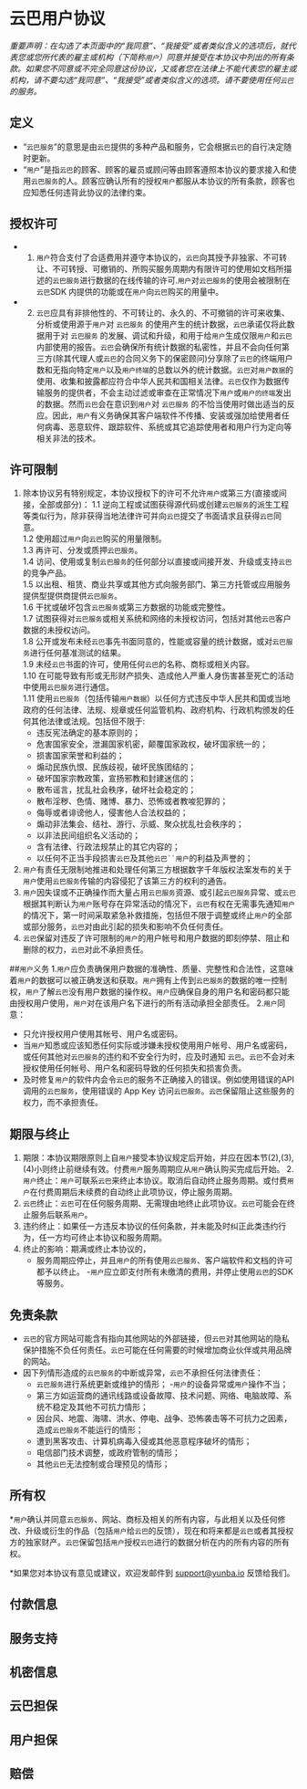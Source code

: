 # 云巴用户协议

*重要声明：在勾选了本页面中的“我同意”、“我接受”或者类似含义的选项后，就代表您或您所代表的雇主或机构（下简称`用户`）同意并接受在本协议中列出的所有条款。如果您不同意或不完全同意这份协议，又或者您在法律上不能代表您的雇主或机构，请不要勾选“我同意”、“我接受”或者类似含义的选项。请不要使用任何`云巴`的服务。*

## 定义
* “`云巴服务`”的意思是由`云巴`提供的多种产品和服务，它会根据`云巴`的自行决定随时更新。
* “`用户`”是指`云巴`的顾客、顾客的雇员或顾问等由顾客遵照本协议的要求接入和使用`云巴服务`的人。顾客应确认所有的授权`用户`都服从本协议的所有条款，顾客也应知悉任何违背此协议的法律约束。

## 授权许可
* 1. `用户`符合支付了合适费用并遵守本协议的，`云巴`向其授予非独家、不可转让、不可转授、可撤销的、所购买服务周期内有限许可的使用如文档所描述的`云巴服务`进行数据的在线传输的许可.`用户`对`云巴服务`的使用会被限制在 `云巴`SDK 内提供的功能或在`用户`向`云巴`购买的用量中。

* 2. `云巴`应具有非排他性的、不可转让的、永久的、不可撤销的许可来收集、分析或使用源于`用户`对 `云巴服务` 的使用产生的统计数据，`云巴`承诺仅将此数据用于对 `云巴服务` 的发展、调试和升级，和用于给`用户`生成仅限`用户`和`云巴`内部使用的报告。`云巴`会确保所有统计数据的私密性，并且不会向任何第三方(除其代理人或`云巴`的合同义务下的保密顾问)分享除了`云巴`的终端用户数和无指向特定`用户`以及`用户终端`的总数以外的统计数据。`云巴`对`用户数据`的使用、收集和披露都应符合中华人民共和国相关法律。`云巴`仅作为数据传输服务的提供者，不会主动过滤或审查在正常情况下`用户`或`用户的终端`发出的数据。然而`云巴`会在意识到`用户`对 `云巴服务` 的不恰当使用时做出适当的反应。因此，`用户`有义务确保其客户端软件不传播、安装或强加给使用者任何病毒、恶意软件、跟踪软件、系统或其它追踪使用者和用户行为定向等相关非法的技术。

## 许可限制
1. 除本协议另有特别规定，本协议授权下的许可不允许`用户`或第三方(直接或间接，全部或部分)：
1.1 逆向工程或试图获得源代码或创建`云巴服务`的派生工程等类似行为，除非获得当地法律许可并向`云巴`提交了书面请求且获得`云巴`同意。<br>
1.2 使用超过`用户`向`云巴`购买的用量限制。<br>
1.3 再许可、分发或质押`云巴服务`。<br>
1.4 访问、使用或复制`云巴服务`的任何部分以直接或间接开发、升级或支持`云巴`的竞争产品。<br>
1.5 以出租、租赁、商业共享或其他方式向服务部门、第三方托管或应用服务提供型提供商提供`云巴服务`。<br>
1.6 干扰或破坏包含`云巴服务`或第三方数据的功能或完整性。<br>
1.7 试图获得对`云巴服务`或相关系统和网络的未授权访问，包括对其他`云巴`客户数据的未授权访问。<br>
1.8 公开或发布未经`云巴`事先书面同意的，性能或容量的统计数据，或对`云巴服务`进行任何基准测试的结果。<br>
1.9 未经`云巴`书面的许可，使用任何`云巴`的名称、商标或相关内容。<br>
1.10 在可能导致有形或无形财产损失、造成他人严重人身伤害甚至死亡的活动中使用`云巴服务`进行通信。<br>
1.11 使用`云巴服务`（包括传输`用户数据`）以任何方式违反中华人民共和国或当地政府的任何法律、法规、规章或任何监管机构、政府机构、行政机构颁发的任何其他法律或法规。包括但不限于:<br>
	- 违反宪法确定的基本原则的；
	- 危害国家安全，泄漏国家机密，颠覆国家政权，破坏国家统一的；
	- 损害国家荣誉和利益的；
	- 煽动民族仇恨、民族歧视，破坏民族团结的；
	- 破坏国家宗教政策，宣扬邪教和封建迷信的；
	- 散布谣言，扰乱社会秩序，破坏社会稳定的；
	- 散布淫秽、色情、赌博、暴力、恐怖或者教唆犯罪的；
	- 侮辱或者诽谤他人，侵害他人合法权益的；
	- 煽动非法集会、结社、游行、示威、聚众扰乱社会秩序的；
	- 以非法民间组织名义活动的；
	- 含有法律、行政法规禁止的其它内容的；
	- 以任何不正当手段损害`云巴`及其他`云巴``用户`的利益及声誉的；
2. `用户`有责任无限制地推进和处理任何第三方根据数字千年版权法案发布的关于`用户`使用`云巴服务`传输的内容侵犯了该第三方的权利的通告。
3. `用户`因失误或不正确操作而大量占用`云巴服务`资源、或引起`云巴服务`异常、或`云巴`根据其判断认为`用户`账号存在异常活动的情况下，`云巴`有权在无需事先通知`用户`的情况下，第一时间采取紧急补救措施，包括但不限于调整或终止`用户`的全部或部分服务，`云巴`对由此引起的损失和影响不负任何责任。
4. `云巴`保留对违反了许可限制的`用户`的用户帐号和用户数据的即刻停禁、阻止和删除的权力，`云巴`对此不承担责任。

##`用户`义务
1.`用户`应负责确保用户数据的准确性、质量、完整性和合法性，这意味着`用户`的数据可以被正确发送和获取。`用户`拥有上传到`云巴服务`的数据的唯一控制权，`用户`了解`云巴`没有用户数据的操作权。`用户`应确保自身的用户名和密码都只能由授权用户使用，`用户`对在该用户名下进行的所有活动承担全部责任。
2.`用户`同意：
- 只允许授权用户使用其帐号、用户名或密码。
- 当`用户`知悉或应该知悉任何实际或涉嫌未授权使用用户帐号、用户名或密码，或任何其他对`云巴服务`的违约和不安全行为时，应及时通知 `云巴`。`云巴`不会对未授权使用任何帐号、用户名和密码导致的任何损失和损害负责。
- 及时修复`用户`的软件内会令`云巴`的服务不正确接入的错误。例如使用错误的API调用的`云巴服务`，使用错误的 App Key 访问`云巴服务`。`云巴`保留阻止这些服务的权力，而不承担责任。

## 期限与终止
1. 期限：本协议期限原则上自`用户`接受本协议规定后开始，并应在因本节(2),(3),(4)小则终止前继续有效。付费`用户`服务周期应从`用户`确认购买完成后开始。
2.`用户`终止：`用户`可联系`云巴`来终止本协议。取消后自动终止服务周期。或付费`用户`在付费周期后未续费的自动终止此项协议，停止服务周期。
3. `云巴`终止：`云巴`可在任何服务周期、无需理由地终止此项协议。`云巴`可能会在终止服务后联系`用户`。
4. 违约终止：如果任一方违反本协议的任何条款，并未能及时纠正此类违约行为，任一方均可终止本协议和服务周期。
5. 终止的影响：期满或终止本协议的，
	- 服务周期应停止，并且`用户`的所有使用`云巴服务`、客户端软件和文档的许可都予以终止。
	-`用户`应立即支付所有未缴清的费用，并停止使用`云巴`的SDK等服务。

## 免责条款
* `云巴`的官方网站可能含有指向其他网站的外部链接，但`云巴`对其他网站的隐私保护措施不负任何责任。`云巴`可能在任何需要的时候增加商业伙伴或共用品牌的网站。
* 因下列情形造成的`云巴服务`的中断或异常，`云巴`不承担任何法律责任：
	- `云巴服务`进行系统更新或维护的情形；
	-`用户`的设备异常或`用户`操作不当；
	- 第三方如运营商的通讯线路或设备故障、技术问题、网络、电脑故障、系统不稳定及其他不可抗力情形；
	- 因台风、地震、海啸、洪水、停电、战争、恐怖袭击等不可抗力之因素，造成`云巴服务`不能运行的情形；
	- 遭到黑客攻击、计算机病毒入侵或其他恶意程序破坏的情形；
	- 电信部门技术调整，或政府管制的情形；
	- 其他`云巴`无法控制或合理预见的情形；

## 所有权
*`用户`确认并同意`云巴服务`、网站、商标及相关的所有内容，与此相关以及任何修改、升级或衍生的作品（包括`用户`给`云巴`的反馈），现在和将来都是`云巴`或者其授权方的独家财产。`云巴`保留包括`用户`授权`云巴`进行的数据分析在内的所有内容的所有权。

*如果您对本协议有意见或建议，欢迎发邮件到 support@yunba.io 反馈给我们。
## 付款信息
## 服务支持
## 机密信息
## 云巴担保
## 用户担保
## 赔偿

